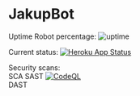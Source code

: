 # JakupBot

Uptime Robot percentage: ![uptime](https://img.shields.io/uptimerobot/ratio/m790705334-5a997c9f71bc64fc5836dabf)

Current status: [![Heroku App Status](http://heroku-shields.herokuapp.com/jakupbot)](https://jakupbot.herokuapp.com/)

Security scans:  
SCA 
SAST [![CodeQL](https://github.com/BjornGrylls/JakupBot/actions/workflows/codeql-analysis.yml/badge.svg)](https://github.com/BjornGrylls/JakupBot/actions/workflows/codeql-analysis.yml)  
DAST 
